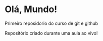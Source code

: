 # Olá, Mundo!
 Primeiro reposidorio do curso de git e github
 
Repositório criado durante uma aula ao vivo!